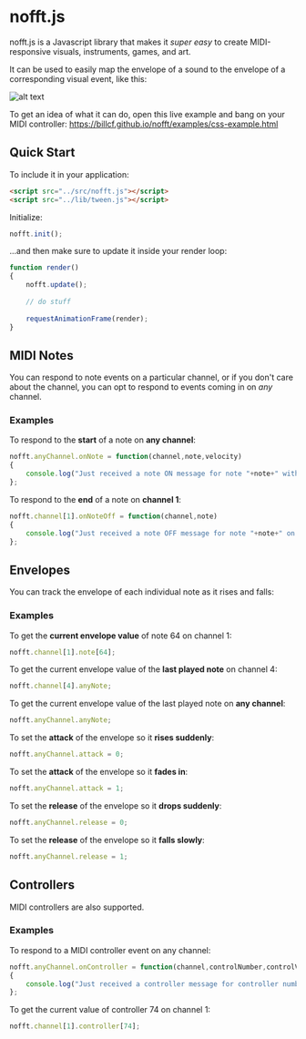 # nofft.js
nofft.js is a Javascript library that makes it *super easy* to create MIDI-responsive visuals, instruments, games, and art.

It can be used to easily map the envelope of a sound to the envelope of a corresponding visual event, like this:

![alt text](https://billcf.github.io/nofft/nofft.gif "nofft demo")

To get an idea of what it can do, open this live example and bang on your MIDI controller: https://billcf.github.io/nofft/examples/css-example.html

## Quick Start

To include it in your application:

```html
<script src="../src/nofft.js"></script>
<script src="../lib/tween.js"></script>
```

Initialize:

```javascript
nofft.init();
```

...and then make sure to update it inside your render loop:

```javascript
function render() 
{								
	nofft.update();
	
	// do stuff
	
	requestAnimationFrame(render);					
}										
```
		
## MIDI Notes

You can respond to note events on a particular channel, or if you don't care about the channel, you can opt to respond to events coming in on *any* channel. 


### Examples

To respond to the **start** of a note on **any channel**:

```javascript
nofft.anyChannel.onNote = function(channel,note,velocity) 
{ 
	console.log("Just received a note ON message for note "+note+" with velocity "+velocity+" on channel "+channel);
};
```

To respond to the **end** of a note on **channel 1**:

```javascript
nofft.channel[1].onNoteOff = function(channel,note) 
{
	console.log("Just received a note OFF message for note "+note+" on channel "+channel);
};
```

## Envelopes

You can track the envelope of each individual note as it rises and falls:

### Examples

To get the **current envelope value** of note 64 on channel 1:

```javascript
nofft.channel[1].note[64];
```

To get the current envelope value of the **last played note** on channel 4:

```javascript
nofft.channel[4].anyNote;
```

To get the current envelope value of the last played note on **any channel**:

```javascript
nofft.anyChannel.anyNote;
```

To set the **attack** of the envelope so it **rises suddenly**:

```javascript
nofft.anyChannel.attack = 0;
```

To set the **attack** of the envelope so it **fades in**:

```javascript
nofft.anyChannel.attack = 1;
```

To set the **release** of the envelope so it **drops suddenly**:

```javascript
nofft.anyChannel.release = 0;
```

To set the **release** of the envelope so it **falls slowly**:

```javascript
nofft.anyChannel.release = 1;
```

## Controllers

MIDI controllers are also supported.

### Examples

To respond to a MIDI controller event on any channel:

```javascript
nofft.anyChannel.onController = function(channel,controlNumber,controlValue) 
{
	console.log("Just received a controller message for controller number "+controlNumber+" with value "+controlValue+" on channel "+channel);
};
```

To get the current value of controller 74 on channel 1:

```javascript
nofft.channel[1].controller[74];
```




